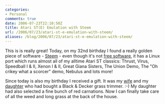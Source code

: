 ```yaml
---
categories:
- Personal
comments: true
date: 2006-07-23T22:10:50Z
title: Atari ST(E) Emulation with Steem
url: /2006/07/23/atari-st-e-emulation-with-steem/
aliases: /blog/2006/07/23/atari-st-e-emulation-with-steem/
---
```


This is is really great!  Today, on my 32nd birthday I found a really
golden piece of software - [Steem][1] - even though it's not
[free software][2], it has a Linux port which runs almost all of my
alltime Atari ST classics: Thrust, Virus, Speedball I & II, Xenon I &
II, Great Giana Sisters, The Union Demo, The "Oh crikey what a scorcer"
demo, Nebulus and lots more!

Since today is also my birthday I received a gift.  It was my [wife][3]
and my [daughter][4] who had bought a Black & Decker grass trimmer. :-)
My daughter had also selected a fine bunch of red carnations.  Now I can
finally take care of all the weed and long grass at the back of the
house.

[1]: http://steem.atari.st/
[2]: http://fsf.org/
[3]: http://vmlinux.org/ilse
[4]: http://vmlinux.org/oona
